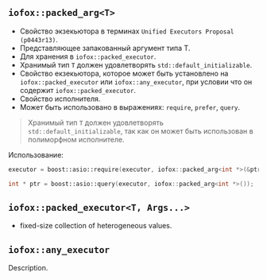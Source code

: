 ## `iofox::packed_arg<T>`
- Свойство экзекьютора в терминах `Unified Executors Proposal (p0443r13)`.
- Представляющее запакованный аргумент типа T.
- Для хранения в `iofox::packed_executor`.
- Хранимый тип `T` должен удовлетворять `std::default_initializable`.
- Свойство екзекьютора, которое может быть установлено на `iofox::packed_executor` или `iofox::any_executor`, при условии что он содержит `iofox::packed_executor`.
- Свойство исполнителя.
- Может быть использовано в выражениях: `require`, `prefer`, `query`.

> Хранимый тип `T` должен удовлетворять `std::default_initializable`, так как он может быть использован в полиморфном исполнителе.

Использование:
```cpp
executor = boost::asio::require(executor, iofox::packed_arg<int *>(&ptr));
```
```cpp
int * ptr = boost::asio::query(executor, iofox::packed_arg<int *>());
```


## `iofox::packed_executor<T, Args...>`
- fixed-size collection of heterogeneous values.

## `iofox::any_executor`
Description.
